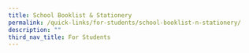 ```yaml
---
title: School Booklist & Stationery
permalink: /quick-links/for-students/school-booklist-n-stationery/
description: ""
third_nav_title: For Students
---
```

